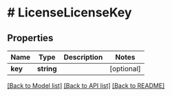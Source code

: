 # # LicenseLicenseKey

## Properties

Name | Type | Description | Notes
------------ | ------------- | ------------- | -------------
**key** | **string** |  | [optional]

[[Back to Model list]](../../README.md#models) [[Back to API list]](../../README.md#endpoints) [[Back to README]](../../README.md)
